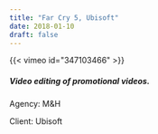 ```yaml
---
title: "Far Cry 5, Ubisoft"
date: 2018-01-10
draft: false
---
```


{{< vimeo id="347103466" >}}

##### Video editing of promotional videos.

Agency: M&H

Client: Ubisoft